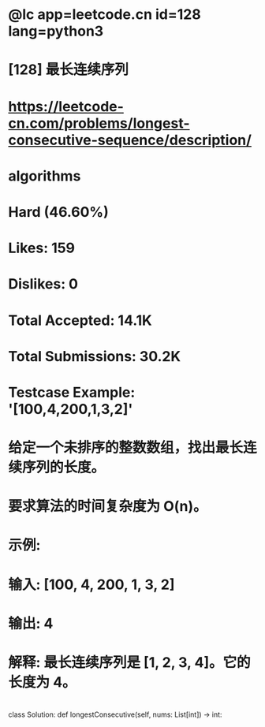 #
# @lc app=leetcode.cn id=128 lang=python3
#
# [128] 最长连续序列
#
# https://leetcode-cn.com/problems/longest-consecutive-sequence/description/
#
# algorithms
# Hard (46.60%)
# Likes:    159
# Dislikes: 0
# Total Accepted:    14.1K
# Total Submissions: 30.2K
# Testcase Example:  '[100,4,200,1,3,2]'
#
# 给定一个未排序的整数数组，找出最长连续序列的长度。
# 
# 要求算法的时间复杂度为 O(n)。
# 
# 示例:
# 
# 输入: [100, 4, 200, 1, 3, 2]
# 输出: 4
# 解释: 最长连续序列是 [1, 2, 3, 4]。它的长度为 4。
# 
#
class Solution:
    def longestConsecutive(self, nums: List[int]) -> int:
        

